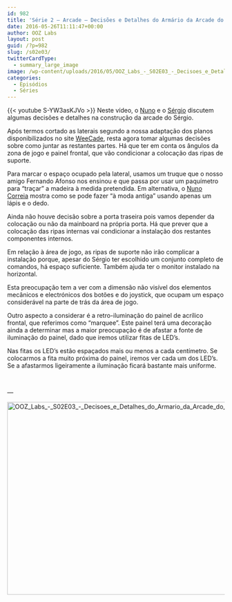 ```yaml
---
id: 982
title: 'Série 2 — Arcade — Decisões e Detalhes do Armário da Arcade do Sérgio'
date: 2016-05-26T11:11:47+00:00
author: OOZ Labs
layout: post
guid: /?p=982
slug: /s02e03/
twitterCardType:
  - summary_large_image
image: /wp-content/uploads/2016/05/OOZ_Labs_-_S02E03_-_Decisoes_e_Detalhes_do_Armario_da_Arcade_do_Sergio_-_Thumb.jpeg
categories:
  - Episódios
  - Séries
---
```

{{< youtube S-YW3asKJVo >}}
Neste vídeo, o [Nuno](/equipa/nuno-correia/) e o [Sérgio](/series/serie-2/convidado-especial-sergio-bernardino/) discutem algumas decisões e detalhes na construção da arcade do Sérgio.



Após termos cortado as laterais segundo a nossa adaptação dos planos disponibilizados no site [WeeCade](http://www.koenigs.dk/mame/eng/stepweecade.htm), resta agora tomar algumas decisões sobre como juntar as restantes partes. Há que ter em conta os ângulos da zona de jogo e painel frontal, que vão condicionar a colocação das ripas de suporte.

Para marcar o espaço ocupado pela lateral, usamos um truque que o nosso amigo Fernando Afonso nos ensinou e que passa por usar um paquímetro para &#8220;traçar&#8221; a madeira à medida pretendida. Em alternativa, o [Nuno Correia](/equipa/nuno-correia/) mostra como se pode fazer &#8220;à moda antiga&#8221; usando apenas um lápis e o dedo.

Ainda não houve decisão sobre a porta traseira pois vamos depender da colocação ou não da mainboard na própria porta. Há que prever que a colocação das ripas internas vai condicionar a instalação dos restantes componentes internos.

Em relação à área de jogo, as ripas de suporte não irão complicar a instalação porque, apesar do Sérgio ter escolhido um conjunto completo de comandos, há espaço suficiente. Também ajuda ter o monitor instalado na horizontal.

Esta preocupação tem a ver com a dimensão não visível dos elementos mecânicos e electrónicos dos botões e do joystick, que ocupam um espaço considerável na parte de trás da área de jogo.

Outro aspecto a considerar é a retro-iluminação do painel de acrílico frontal, que referimos como &#8220;marquee&#8221;. Este painel terá uma decoração ainda a determinar mas a maior preocupação é de afastar a fonte de iluminação do painel, dado que iremos utilizar fitas de LED&#8217;s.

Nas fitas os LED&#8217;s estão espaçados mais ou menos a cada centímetro. Se colocarmos a fita muito próxima do painel, iremos ver cada um dos LED&#8217;s. Se a afastarmos ligeiramente a iluminação ficará bastante mais uniforme.

&nbsp;

&#8212;

[<img class="aligncenter size-large wp-image-1018" src="/wp-content/uploads/2016/05/OOZ_Labs_-_S02E03_-_Decisoes_e_Detalhes_do_Armario_da_Arcade_do_Sergio_-_Thumb-1024x576.jpeg" alt="OOZ_Labs_-_S02E03_-_Decisoes_e_Detalhes_do_Armario_da_Arcade_do_Sergio_-_Thumb" width="792" height="446" srcset="/wp-content/uploads/2016/05/OOZ_Labs_-_S02E03_-_Decisoes_e_Detalhes_do_Armario_da_Arcade_do_Sergio_-_Thumb-1024x576.jpeg 1024w, /wp-content/uploads/2016/05/OOZ_Labs_-_S02E03_-_Decisoes_e_Detalhes_do_Armario_da_Arcade_do_Sergio_-_Thumb-300x169.jpeg 300w, /wp-content/uploads/2016/05/OOZ_Labs_-_S02E03_-_Decisoes_e_Detalhes_do_Armario_da_Arcade_do_Sergio_-_Thumb-768x432.jpeg 768w" sizes="(max-width: 792px) 100vw, 792px" />](/wp-content/uploads/2016/05/OOZ_Labs_-_S02E03_-_Decisoes_e_Detalhes_do_Armario_da_Arcade_do_Sergio_-_Thumb.jpeg)

&nbsp;